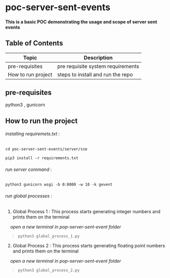 # poc-server-sent-events
#### This is a basic POC demonstrating the usage and scope of server sent events

## Table of Contents
| Topic | Description |
| ----- | ----------- |
| pre-requisites| pre requisite system requirements |
| How to run project | steps to install and run the repo |

## pre-requisites
python3 ,
gunicorn

## How to run the project
###### installing requiremets.txt : 
`cd poc-server-sent-events/server/sse` 

`pip3 install -r requirements.txt`

###### run server command :
`python3 gunicorn wsgi -b 0:8000 -w 10 -k gevent`

###### run global processes :

1. Global Process 1 : This process starts generating integer numbers and prints them on the terminal


  &nbsp;&nbsp;&nbsp;&nbsp;*open a new terminal in pop-server-sent-event folder*
  > `python3 global_process_1.py`

2. Global Process 2 : This process starts generating floating point numbers and prints them on the terminal

  &nbsp;&nbsp;&nbsp;&nbsp;*open a new terminal in pop-server-sent-event folder*
  > `python3 global_process_2.py`


